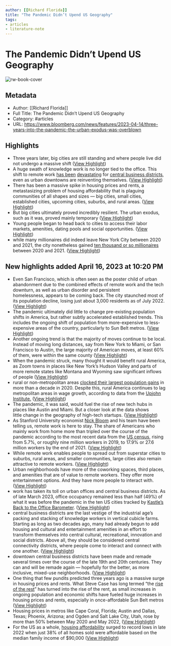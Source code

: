 ```yaml
---
author: [[Richard Florida]]
title: "The Pandemic Didn’t Upend US Geography"
tags: 
- articles
- literature-note
---
```

# The Pandemic Didn’t Upend US Geography

![rw-book-cover](https://assets.bwbx.io/images/users/iqjWHBFdfxIU/iqzpeaCOBEsA/v1/1200x900.jpg)

## Metadata
- Author: [[Richard Florida]]
- Full Title: The Pandemic Didn’t Upend US Geography
- Category: #articles
- URL: https://www.bloomberg.com/news/features/2023-04-14/three-years-into-the-pandemic-the-urban-exodus-was-overblown

## Highlights
- Three years later, big cities are still standing and where people live did not undergo a massive shift ([View Highlight](https://read.readwise.io/read/01gy5qhbeeyxfgxdz513nxnbze))
- A huge swath of knowledge work is no longer tied to the office. This shift to remote work [has been](https://www.bloomberg.com/news/articles/2022-07-25/san-francisco-tries-to-lure-remote-workers-to-offices-as-tech-gloom-swirls) [devastating](https://www.bloomberg.com/graphics/2023-manhattan-work-from-home/) for [central business districts](https://www.bloomberg.com/news/features/2023-03-09/wfh-federal-employees-have-republicans-some-dems-demanding-return-to-office), even as urban downtowns are reinventing themselves. ([View Highlight](https://read.readwise.io/read/01gy5qhwsenrzhm49z39zmyyfv))
- There has been a massive spike in housing prices and rents, a metastasizing problem of housing affordability that is plaguing communities of all shapes and sizes — big cities, small cities, established cities, upcoming cities, suburbs, and rural areas. ([View Highlight](https://read.readwise.io/read/01gy5qj7tc1g6nt8wjpz6aq6n0))
- But big cities ultimately proved incredibly resilient. The urban exodus, such as it was, proved mainly temporary ([View Highlight](https://read.readwise.io/read/01gy5qjxg0x2bsxn2hcjtv6dya))
- Young people began to head back to cities to access their labor markets, amenities, dating pools and social opportunities. ([View Highlight](https://read.readwise.io/read/01gy5qkb6yx6jqtks5f7ft3mgc))
- while many millionaires did indeed leave New York City between 2020 and 2021, the city nonetheless gained [ten thousand or so millionaires](https://www.nytimes.com/2023/02/23/nyregion/millionaires-new-york-taxes.html) between 2020 and 2021. ([View Highlight](https://read.readwise.io/read/01gy5qm7xck759d6w219400pwx))
## New highlights added April 16, 2023 at 10:20 PM
- Even San Francisco, which is often seen as the poster child of urban abandonment due to the combined effects of remote work and the tech downturn, as well as urban disorder and persistent homelessness, appears to be coming back. The city staunched most of its population decline, losing just about 3,000 residents as of July 2022. ([View Highlight](https://read.readwise.io/read/01gy5r5wd03c5asjaz40d9px3b))
- The pandemic ultimately did little to change pre-existing population shifts in America, but rather subtly accelerated established trends. This includes the ongoing shift of population from more-expensive to less-expensive areas of the country, particularly to Sun Belt metros. ([View Highlight](https://read.readwise.io/read/01gy5r6pyr0x8std71sy52h2zn))
- Another ongoing trend is that the majority of moves continue to be local. Instead of moving long distances, say from New York to Miami, or San Francisco to Austin, the large majority of American moves, at least 60% of them, were within the same county ([View Highlight](https://read.readwise.io/read/01gy5r7e5pynpk1jmtdrx37zay))
- When the pandemic struck, many thought it would benefit rural America, as Zoom towns in places like New York’s Hudson Valley and parts of more remote states like Montana and Wyoming saw significant inflows of people ([View Highlight](https://read.readwise.io/read/01gy5r8j6r4hp5ce5xc136kykk))
- rural or non-metropolitan areas [clocked their largest population gains](https://www.brookings.edu/blog/the-avenue/2022/04/14/new-census-data-shows-a-huge-spike-in-movement-out-of-big-metro-areas-during-the-pandemic/) in more than a decade in 2020. Despite this, rural America continues to lag metropolitan areas in wage growth, according to data from the [Upjohn Institute.](https://www.upjohn.org/sites/default/files/2023-02/NHQI_press_202212.pdf) ([View Highlight](https://read.readwise.io/read/01gy5r8zpa784y31ywbn5n6x7s))
- The pandemic, it was said, would fuel the rise of new tech hubs in places like Austin and Miami. But a closer look at the data shows little change in the [](https://www.bloomberg.com/news/articles/2022-03-09/where-venture-capital-and-tech-jobs-are-growing)geography of high-tech startups. ([View Highlight](https://read.readwise.io/read/01gy5r9arm8mnwej3wfsee1kkg))
- As Stanford University economist [Nick Bloom](https://www.nber.org/papers/w30292) and his team have been telling us, remote work is here to stay. The share of Americans who mainly work from home more than tripled over the course of the pandemic according to the most recent data from the [US census](https://www.census.gov/newsroom/press-releases/2022/people-working-from-home.html), rising from 5.7%, or roughly nine million workers in 2019, to 17.9% or 27.6 million workers by the end of 2021. ([View Highlight](https://read.readwise.io/read/01gy5ra0xaxg5knsdzxhtm40af))
- While remote work enables people to spread out from superstar cities to suburbs, rural areas, and smaller communities, large cities also remain attractive to remote workers. ([View Highlight](https://read.readwise.io/read/01gy5ra8nebbq6q36v6exp0rd7))
- Urban neighborhoods have more of the coworking spaces, third places, and amenities that are of value to remote workers. They offer more entertainment options. And they have more people to interact with. ([View Highlight](https://read.readwise.io/read/01gy5ratvr4tk3cpe65b4hzcwj))
- work has taken its toll on urban offices and central business districts. As of late March 2023, office occupancy remained less than half (49%) of what it was before the pandemic in the ten US cities tracked by [Kastle’s Back to the Office Barometer](https://www.bloomberg.com/news/articles/2022-10-13/will-remote-works-ever-return-to-office-this-company-is-trying-to-find-out). ([View Highlight](https://read.readwise.io/read/01gy5rb7vhapsffge48zv1kjq3))
- central business districts are the last vestige of the industrial age’s packing and stacking of knowledge workers in vertical cubicle farms. Starting as long as two decades ago, many had already begun to add housing and cultural and entertainment amenities in an effort to transform themselves into central cultural, recreational, innovation and social districts. Above all, they should be considered central connectivity districts, where people come to interact and connect with one another. ([View Highlight](https://read.readwise.io/read/01gy5rc43wbc9a2zqzy15jx6db))
- downtown central business districts have been made and remade several times over the course of the late 19th and 20th centuries. They can and will be remade again — hopefully for the better, as more inclusive, mixed-use neighborhoods. ([View Highlight](https://read.readwise.io/read/01gy5rd44vetzdn65cbhqdfd41))
- One thing that few pundits predicted three years ago is a massive surge in housing prices and rents. What Steve Case has long termed “the [rise of the rest](https://www.simonandschuster.com/books/The-Rise-of-the-Rest/Steve-Case/9781982191849)” has turned into the rise of the rent, as small increases in ongoing population and economic shifts have fueled huge increases in housing prices and rents, especially in once-affordable Sun Belt metros ([View Highlight](https://read.readwise.io/read/01gy5rg4q7qzaavh40pcz1h9cs))
- Housing prices in metros like Cape Coral, Florida; Austin and Dallas, Texas; Phoenix, Arizona; and Ogden and Salt Lake City, Utah, rose by more than 50% between May 2020 and May 2022, ([View Highlight](https://read.readwise.io/read/01gy5rhm4wddy3dgha2cwnnm8w))
- For the US as a whole, [housing affordability](https://www.nahb.org/news-and-economics/press-releases/2023/02/housing-affordability-hits-record-low-but-turning-point-lies-ahead) surged to record lows in late 2022 when just 38% of all homes sold were affordable based on the median family income of $90,000 ([View Highlight](https://read.readwise.io/read/01gy5rh3zy8qr00b1nhyjwx1vx))
